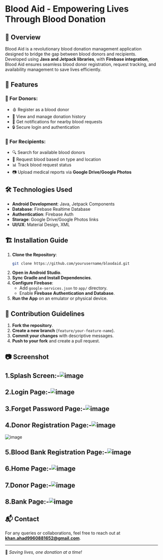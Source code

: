 # Blood Aid - Empowering Lives Through Blood Donation

## 📌 Overview
Blood Aid is a revolutionary blood donation management application designed to bridge the gap between blood donors and recipients. Developed using **Java and Jetpack libraries**, with **Firebase integration**, Blood Aid ensures seamless blood donor registration, request tracking, and availability management to save lives efficiently.

## 🚀 Features
### 🔹 For Donors:
- 🩸 Register as a blood donor
- 📅 View and manage donation history
- 🔔 Get notifications for nearby blood requests
- 🔒 Secure login and authentication

### 🔹 For Recipients:
- 🔍 Search for available blood donors
- 📌 Request blood based on type and location
- 📊 Track blood request status
- 📷 Upload medical reports via **Google Drive/Google Photos**

## 🛠️ Technologies Used
- **Android Development**: Java, Jetpack Components
- **Database**: Firebase Realtime Database
- **Authentication**: Firebase Auth
- **Storage**: Google Drive/Google Photos links
- **UI/UX**: Material Design, XML

## 🏗️ Installation Guide
1. **Clone the Repository**:
   ```bash
   git clone https://github.com/yourusername/bloodaid.git
   ```
2. **Open in Android Studio**.
3. **Sync Gradle and Install Dependencies**.
4. **Configure Firebase**:
   - Add `google-services.json` to `app/` directory.
   - Enable **Firebase Authentication and Database**.
5. **Run the App** on an emulator or physical device.

## 🤝 Contribution Guidelines
1. **Fork the repository**.
2. **Create a new branch** (`feature/your-feature-name`).
3. **Commit your changes** with descriptive messages.
4. **Push to your fork** and create a pull request.

## 📷 Screenshot
## 1.Splash Screen:-![image](https://github.com/user-attachments/assets/4384b9cd-7f0a-47f2-8c61-4c7bec2d2668)

## 2.Login Page:-![image](https://github.com/user-attachments/assets/025c8aa9-d1a8-43bb-94cc-93f9672163d5)

## 3.Forget Password Page:-![image](https://github.com/user-attachments/assets/72d80c21-4f29-4c6a-901f-eb81e41576aa)

## 4.Donor Registration Page:-![image](https://github.com/user-attachments/assets/b450bf23-d0f1-4d8a-b419-41bfb96fed02)
![image](https://github.com/user-attachments/assets/1e368996-c43c-4cdc-a4f8-5ace41d4371e)

## 5.Blood Bank Registration Page:-![image](https://github.com/user-attachments/assets/249766bb-ab29-4e1e-bb8f-de888de786a1)

## 6.Home Page:-![image](https://github.com/user-attachments/assets/4cccd65e-fd04-4bf1-a921-a2239288b4ed)

## 7.Donor Page:-![image](https://github.com/user-attachments/assets/7b7ea8a2-3cc5-49aa-bc57-e27d1d21a189)

## 8.Bank Page:-![image](https://github.com/user-attachments/assets/6c4e80fe-b49a-4458-9246-e56df0db0ce5)

## 📬 Contact
For any queries or collaborations, feel free to reach out at **khan.ahad9960881652@gmail.com**.

---
🌟 *Saving lives, one donation at a time!*

